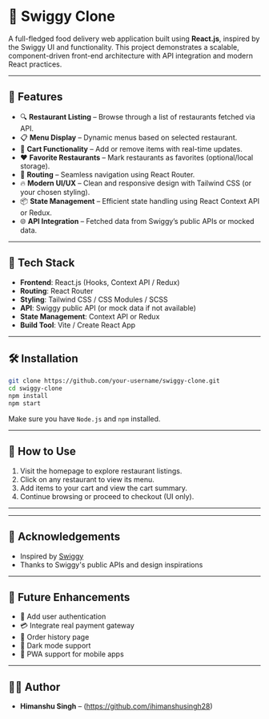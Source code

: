 
# 🍔 Swiggy Clone

A full-fledged food delivery web application built using **React.js**, inspired by the Swiggy UI and functionality. This project demonstrates a scalable, component-driven front-end architecture with API integration and modern React practices.

---

## 🚀 Features

* 🔍 **Restaurant Listing** – Browse through a list of restaurants fetched via API.
* 📋 **Menu Display** – Dynamic menus based on selected restaurant.
* 🛒 **Cart Functionality** – Add or remove items with real-time updates.
* ❤️ **Favorite Restaurants** – Mark restaurants as favorites (optional/local storage).
* 🔄 **Routing** – Seamless navigation using React Router.
* 🔥 **Modern UI/UX** – Clean and responsive design with Tailwind CSS (or your chosen styling).
* 📦 **State Management** – Efficient state handling using React Context API or Redux.
* 🌐 **API Integration** – Fetched data from Swiggy’s public APIs or mocked data.

---

## 🧰 Tech Stack

* **Frontend**: React.js (Hooks, Context API / Redux)
* **Routing**: React Router
* **Styling**: Tailwind CSS / CSS Modules / SCSS
* **API**: Swiggy public API (or mock data if not available)
* **State Management**: Context API or Redux
* **Build Tool**: Vite / Create React App

---


## 🛠️ Installation

```bash
git clone https://github.com/your-username/swiggy-clone.git
cd swiggy-clone
npm install
npm start
```

Make sure you have `Node.js` and `npm` installed.

---

## 🧪 How to Use

1. Visit the homepage to explore restaurant listings.
2. Click on any restaurant to view its menu.
3. Add items to your cart and view the cart summary.
4. Continue browsing or proceed to checkout (UI only).

---


---


## 🙌 Acknowledgements

* Inspired by [Swiggy](https://www.swiggy.com/)
* Thanks to Swiggy's public APIs and design inspirations

---

## 📌 Future Enhancements

* 🔐 Add user authentication
* 💳 Integrate real payment gateway
* 🧾 Order history page
* 🌙 Dark mode support
* 📱 PWA support for mobile apps

---

## 👨‍💻 Author

* **Himanshu Singh** – (https://github.com/ihimanshusingh28)



